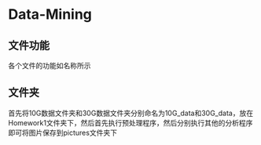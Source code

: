 # Data-Mining
## 文件功能
  各个文件的功能如名称所示
## 文件夹
  首先将10G数据文件夹和30G数据文件夹分别命名为10G_data和30G_data，放在Homework1文件夹下，然后首先执行预处理程序，然后分别执行其他的分析程序即可将图片保存到pictures文件夹下
